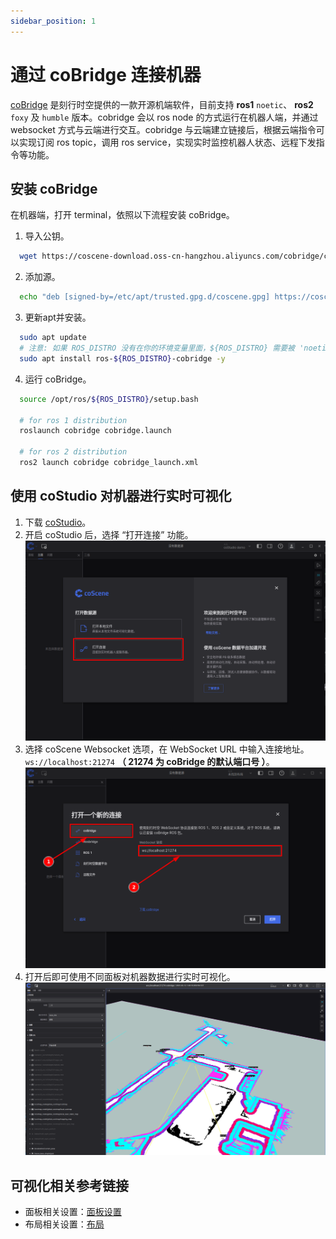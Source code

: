 ```yaml
---
sidebar_position: 1
---
```


# 通过 coBridge 连接机器

[coBridge](https://github.com/coscene-io/coBridge) 是刻行时空提供的一款开源机端软件，目前支持 **ros1** `noetic`、 **ros2** `foxy` 及 `humble` 版本。cobridge 会以 ros node 的方式运行在机器人端，并通过 websocket 方式与云端进行交互。cobridge 与云端建立链接后，根据云端指令可以实现订阅 ros topic，调用 ros service，实现实时监控机器人状态、远程下发指令等功能。

## 安装 coBridge
在机器端，打开 terminal，依照以下流程安装 coBridge。
1. 导入公钥。
```bash
  wget https://coscene-download.oss-cn-hangzhou.aliyuncs.com/cobridge/coscene.gpg && sudo gpg --dearmor -o /etc/apt/trusted.gpg.d/coscene.gpg coscene.gpg
```

2. 添加源。
```bash
  echo "deb [signed-by=/etc/apt/trusted.gpg.d/coscene.gpg] https://coscene-download.oss-cn-hangzhou.aliyuncs.com/cobridge $(. /etc/os-release && echo $UBUNTU_CODENAME) main" | sudo tee /etc/apt/sources.list.d/cobridge.list
```

3. 更新apt并安装。
```bash
  sudo apt update
  # 注意: 如果 ROS_DISTRO 没有在你的环境变量里面，${ROS_DISTRO} 需要被 'noetic', 'foxy' or 'humble' 替换
  sudo apt install ros-${ROS_DISTRO}-cobridge -y
```

4. 运行 coBridge。
```bash
  source /opt/ros/${ROS_DISTRO}/setup.bash
  
  # for ros 1 distribution
  roslaunch cobridge cobridge.launch
  
  # for ros 2 distribution
  ros2 launch cobridge cobridge_launch.xml 
```

## 使用 coStudio 对机器进行实时可视化
1. 下载 [coStudio](https://www.coscene.cn/download)。
2. 开启 coStudio 后，选择 “打开连接” 功能。
![打开连接](./img/1-1-open-connection-cn.png)
3. 选择 coScene Websocket 选项，在 WebSocket URL 中输入连接地址。`ws://localhost:21274` **（ 21274 为 coBridge 的默认端口号 ）**。
![选择连接](./img/1-2-select-connection-cn.png)
4. 打开后即可使用不同面板对机器数据进行实时可视化。
![实时可视化](./img/1-3-realtime-viz-cn.png)

## 可视化相关参考链接
  * 面板相关设置：[面板设置](https://docs.coscene.cn/docs/category/panel)
  * 布局相关设置：[布局](https://docs.coscene.cn/docs/viz/layout)

